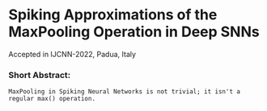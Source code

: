 # Spiking Approximations of the MaxPooling Operation in Deep SNNs
Accepted in IJCNN-2022, Padua, Italy

### Short Abstract:
`
MaxPooling in Spiking Neural Networks is not trivial; it isn't a regular max()
operation.
`
